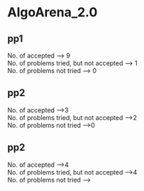 # AlgoArena_2.0

## pp1
No. of accepted --> 9  <br>
No. of problems tried, but not accepted --> 1   <br>
No. of problems not tried --> 0  <br>

## pp2
No. of accepted -->3   <br>
No. of problems tried, but not accepted -->2   <br> 
No. of problems not tried -->0   <br>

## pp2
No. of accepted -->4   <br>
No. of problems tried, but not accepted -->4   <br> 
No. of problems not tried -->   <br>
